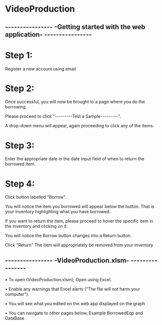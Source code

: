 # VideoProduction

## ---------------- -Getting started with the web application- ---------------- 

# Step 1:
  Register a new account using email
  
# Step 2:
  Once successful, you will now be brought to a page where you do the borrowing. 
  
  Please proceed to click "---------Test a Sample---------".
  
  A drop-down menu will appear, again proceeding to click any of the items.
  

# Step 3:
  Enter the appropriate date in the date input field of when to return the borrowed item.
  

# Step 4:
  Click button labelled "Borrow".
  
  You will notice the item you borrowed will appear below the button. That is your inventory highlighting what you have borrowed.
  
  If you want to return the item, please proceed to hover the specific item in the inventory and clicking on it.
  
  You will notice the Borrow button changes into a Return button.
  
  Click "Return" The item will appropriately be removed from your inventory
  


## ---------------- -VideoProduction.xlsm- ---------------- 


• To open (VideoProduction.xlsm); Open using Excel.

• Enable any warnings that Excel alerts ("The file will not harm your computer").

• You will see what you edited on the web app displayed on the graph

• You can navigate to other pages below, Example BorrowedEqp and DataBase 
